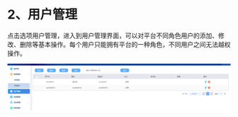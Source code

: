 # 2、用户管理

点击选项用户管理，进入到用户管理界面，可以对平台不同角色用户的添加、修改、删除等基本操作。每个用户只能拥有平台的一种角色，不同用户之间无法越权操作。

![](/images/operation/sysmanage/usermanage/usermanage_1.png)
